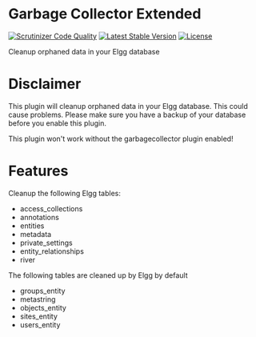 # Garbage Collector Extended 

[![Scrutinizer Code Quality](https://scrutinizer-ci.com/g/ColdTrick/garbagecollector_extended/badges/quality-score.png?b=master)](https://scrutinizer-ci.com/g/ColdTrick/garbagecollector_extended/?branch=master)
[![Latest Stable Version](https://poser.pugx.org/coldtrick/garbagecollector_extended/v/stable.svg)](https://packagist.org/packages/coldtrick/garbagecollector_extended)
[![License](https://poser.pugx.org/coldtrick/garbagecollector_extended/license.svg)](https://packagist.org/packages/coldtrick/garbagecollector_extended)

Cleanup orphaned data in your Elgg database

# Disclaimer

This plugin will cleanup orphaned data in your Elgg database. 
This could cause problems. Please make sure you have a backup of your database before you enable this plugin. 

This plugin won't work without the garbagecollector plugin enabled!

# Features

Cleanup the following Elgg tables:

- access_collections
- annotations
- entities
- metadata
- private_settings
- entity_relationships
- river

The following tables are cleaned up by Elgg by default

- groups_entity
- metastring
- objects_entity
- sites_entity
- users_entity
